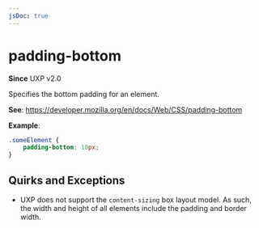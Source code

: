 ```yaml
---
jsDoc: true
---
```

# padding-bottom

**Since**  UXP v2.0

Specifies the bottom padding for an element.

**See**: https://developer.mozilla.org/en/docs/Web/CSS/padding-bottom

**Example**:

```css
.someElement {
    padding-bottom: 10px;
}
```

## Quirks and Exceptions

* UXP does not support the `content-sizing` box layout model. As such, the width and height of all elements include the padding and border width.